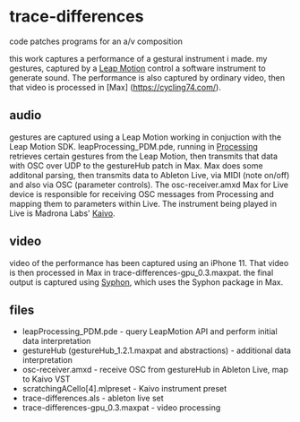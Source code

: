 # trace-differences
code patches programs for an a/v composition

this work captures a performance of a gestural instrument i made. my gestures, captured by a [Leap Motion](https://www.ultraleap.com/product/leap-motion-controller/) control a software instrument to generate sound. The performance is also captured by ordinary video, then that video is processed in [Max] (https://cycling74.com/).

## audio
gestures are captured using a Leap Motion working in conjuction with the Leap Motion SDK. leapProcessing_PDM.pde, running in [Processing](https://processing.org/) retrieves certain gestures from the Leap Motion, then transmits that data with OSC over UDP to the gestureHub patch in Max. Max does some additonal parsing, then transmits data to Ableton Live, via MIDI (note on/off) and also via OSC (parameter controls). The osc-receiver.amxd Max for Live device is responsible for receiving OSC messages from Processing and mapping them to parameters within Live. The instrument being played in Live is Madrona Labs' [Kaivo](https://madronalabs.com/products/kaivo). 

## video
video of the performance has been captured using an iPhone 11. That video is then processed in Max in trace-differences-gpu_0.3.maxpat. the final output is captured using [Syphon](http://syphon.v002.info/recorder/), which uses the Syphon package in Max.

## files
* leapProcessing_PDM.pde - query LeapMotion API and perform initial data interpretation
* gestureHub (gestureHub_1.2.1.maxpat and abstractions) - additional data interpretation
* osc-receiver.amxd - receive OSC from gestureHub in Ableton Live, map to Kaivo VST
* scratchingACello[4].mlpreset - Kaivo instrument preset
* trace-differences.als - ableton live set
* trace-differences-gpu_0.3.maxpat - video processing
